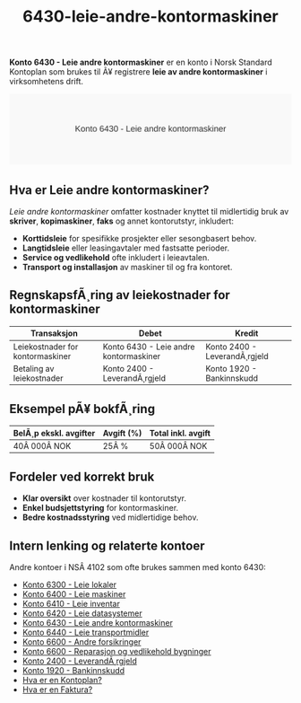 ﻿---
title: "6430-leie-andre-kontormaskiner"
meta_title: "6430-leie-andre-kontormaskiner"
meta_description: "**Konto 6430 - Leie andre kontormaskiner** er en konto i Norsk Standard Kontoplan som brukes til Ã¥ registrere **leie av andre kontormaskiner** i virksomhetens ..."
slug: 6430-leie-andre-kontormaskiner
type: blog
layout: pages/single
---

**Konto 6430 - Leie andre kontormaskiner** er en konto i Norsk Standard Kontoplan som brukes til Ã¥ registrere **leie av andre kontormaskiner** i virksomhetens drift.

![Illustrasjon av konto 6430 Leie andre kontormaskiner](6430-leie-andre-kontormaskiner-image.svg)

## Hva er Leie andre kontormaskiner?

*Leie andre kontormaskiner* omfatter kostnader knyttet til midlertidig bruk av **skriver**, **kopimaskiner**, **faks** og annet kontorutstyr, inkludert:

* **Korttidsleie** for spesifikke prosjekter eller sesongbasert behov.
* **Langtidsleie** eller leasingavtaler med fastsatte perioder.
* **Service og vedlikehold** ofte inkludert i leieavtalen.
* **Transport og installasjon** av maskiner til og fra kontoret.

## RegnskapsfÃ¸ring av leiekostnader for kontormaskiner

| Transaksjon                           | Debet                                   | Kredit                       |
|---------------------------------------|-----------------------------------------|------------------------------|
| Leiekostnader for kontormaskiner      | Konto 6430 - Leie andre kontormaskiner  | Konto 2400 - LeverandÃ¸rgjeld |
| Betaling av leiekostnader             | Konto 2400 - LeverandÃ¸rgjeld            | Konto 1920 - Bankinnskudd    |

## Eksempel pÃ¥ bokfÃ¸ring

| BelÃ¸p ekskl. avgifter | Avgift (%) | Total inkl. avgift |
|-----------------------|------------|--------------------|
| 40Â 000Â NOK            | 25Â %       | 50Â 000Â NOK         |

## Fordeler ved korrekt bruk

* **Klar oversikt** over kostnader til kontorutstyr.
* **Enkel budsjettstyring** for kontormaskiner.
* **Bedre kostnadsstyring** ved midlertidige behov.

## Intern lenking og relaterte kontoer

Andre kontoer i NSÂ 4102 som ofte brukes sammen med konto 6430:

* [Konto 6300 - Leie lokaler](/blogs/kontoplan/6300-leie-lokaler "Konto 6300 - Leie lokaler")
* [Konto 6400 - Leie maskiner](/blogs/kontoplan/6400-leie-maskiner "Konto 6400 - Leie maskiner")
* [Konto 6410 - Leie inventar](/blogs/kontoplan/6410-leie-inventar "Konto 6410 - Leie inventar")
* [Konto 6420 - Leie datasystemer](/blogs/kontoplan/6420-leie-datasystemer "Konto 6420 - Leie datasystemer")
* [Konto 6430 - Leie andre kontormaskiner](/blogs/kontoplan/6430-leie-andre-kontormaskiner "Konto 6430 - Leie andre kontormaskiner")
* [Konto 6440 - Leie transportmidler](/blogs/kontoplan/6440-leie-transportmidler "Konto 6440 - Leie transportmidler")
* [Konto 6600 - Andre forsikringer](/blogs/kontoplan/6600-andre-forsikringer "Konto 6600 - Andre forsikringer")
* [Konto 6600 - Reparasjon og vedlikehold bygninger](/blogs/kontoplan/6600-reparasjon-og-vedlikehold-bygninger "Konto 6600 - Reparasjon og vedlikehold bygninger")
* [Konto 2400 - LeverandÃ¸rgjeld](/blogs/kontoplan/2400-leverandorgjeld "Konto 2400 - LeverandÃ¸rgjeld")
* [Konto 1920 - Bankinnskudd](/blogs/kontoplan/1920-bankinnskudd "Konto 1920 - Bankinnskudd")
* [Hva er en Kontoplan?](/blogs/regnskap/hva-er-kontoplan "Hva er en Kontoplan? Komplett Guide til Kontoplaner i Norsk Regnskap")
* [Hva er en Faktura?](/blogs/regnskap/hva-er-en-faktura "Hva er en Faktura? En Guide til Norske Fakturakrav")
